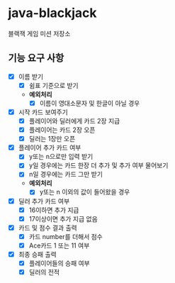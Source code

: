 # java-blackjack
블랙잭 게임 미션 저장소

## 기능 요구 사항

- [x] 이름 받기
    - [x] 쉼표 기준으로 받기
    - **예외처리**
        - [x] 이름이 영대소문자 및 한글이 아닐 경우
        
- [x] 시작 카드 보여주기
    - [x] 플레이어와 딜러에게 카드 2장 지급
    - [x] 플레이어는 카드 2장 오픈
    - [x] 딜러는 1장만 오픈
    
- [x] 플레이어 추가 카드 여부
    - [x] y또는 n으로만 입력 받기
    - [x] y일 경우에는 카드 한장 더 추가 및 추가 여부 물어보기
    - [x] n일 경우에는 카드 그만 받기
    - **예외처리**
        - [x] y또는 n 이외의 값이 들어왔을 경우

- [x] 딜러 추가 카드 여부 
    - [x] 16이하면 추가 지급
    - [x] 17이상이면 추가 지급 없음
    
- [x] 카드 및 점수 결과 출력
    - [x] 카드 number를 더해서 점수
    - [x] Ace카드 1 또는 11 여부

- [x] 최종 승패 출력
    - [x] 플레이어들의 승패 여부
    - [x] 딜러의 전적